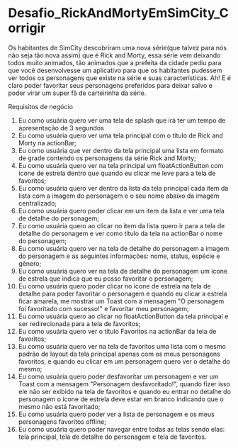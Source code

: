 # Desafio_RickAndMortyEmSimCity_Corrigir

Os habitantes de SimCity descobriram uma nova série(que talvez para nós não seja tão nova assim) que é Rick and Morty, essa série vem deixando todos muito animados, tão animados que a prefeita da cidade pediu para que você desenvolvesse um aplicativo para que os habitantes pudessem ver todos os personagens que existe na série e suas características.
Ah! E é claro poder favoritar seus personagens preferidos para deixar salvo e poder virar um super fã de carteirinha da série.


Requisitos de negócio
1. Eu como usuária quero ver uma tela de splash que irá ter um tempo de apresentação de 3 segundos
2. Eu como usuária quero ver uma tela principal com o título de Rick and Morty na actionBar;
3. Eu como usuária que ver dentro da tela principal uma lista em formato de grade contendo os personagens da série Rick and Morty;
4. Eu como usuária quero ver na tela principal um floatActionButton com ícone de estrela dentro que quando eu clicar me leve para a tela de favoritos;
5. Eu como usuária quero ver dentro da lista da tela principal cada item da lista com a imagem do personagem e o seu nome abaixo da imagem centralizado;
6. Eu como usuária quero poder clicar em um item da lista e ver uma tela de detalhe do personagem;
7. Eu como usuária quero ao clicar no item da lista quero ir para a tela de detalhe do personagem e ver como título da tela na actionBar o nome do personagem;
8. Eu como usuária quero ver na tela de detalhe do personagem a imagem do personagem e as seguintes informações: nome, status, espécie e gênero;
9. Eu como usuária quero ver na tela de detalhe do personagem um ícone de estrela que indica que eu posso favoritar o personagem;
10. Eu como usuária quero poder clicar no ícone de estrela na tela de detalhe para poder favoritar o personagem e quando eu clicar a estrela ficar amarela, me mostrar um Toast com a mensagem "O personagem foi favoritado com sucesso!" e favoritar meu personagem;
11. Eu como usuária quero ao clicar no floatActionButton da tela principal e ser redirecionada para a tela de favoritos;
12. Eu como usuária quero ver o título Favoritos na actionBar da tela de favoritos;
13. Eu como usuária quero ver na tela de favoritos uma lista com o mesmo padrão de layout da tela principal apenas com os meus personagens favoritos, e quando eu clicar em um personagem quero ver o detalhe do mesmo;
14. Eu como usuária quero poder desfavoritar um personagem e ver um Toast com a mensagem "Personagem desfavoritado!",  quando fizer isso ele não ser exibido na tela de favoritos e quando eu entrar no detalhe do personagem o ícone de estrela deve estar em branco indicando que o mesmo não está favoritado;
15. Eu como usuária quero poder ver a lista de personagem e os meus personagens favoritos offline;
16. Eu como usuária quero poder navegar entre todas as telas sendo elas: tela principal, tela de detalhe do personagem e tela de favoritos.
